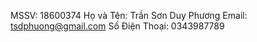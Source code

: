 MSSV:           18600374 
Họ và Tên:      Trần Sơn Duy Phương
Email:          tsdphuong@gmail.com
Số Điện Thoại:  0343987789
